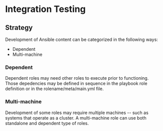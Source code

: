 # Integration Testing


## Strategy

Development of Ansible content can be categorized in the following ways:

* Dependent
* Multi-machine


### Dependent

Dependent roles may need other roles to execute prior to functioning.  Those depedencies may be defined in sequence in the playbook role definition or in the rolename/meta/main.yml file.

### Multi-machine

Development of some roles may require multiple machines -- such as systems that operate as a cluster.  A multi-machine role can use both standalone and dependent type of roles.
 